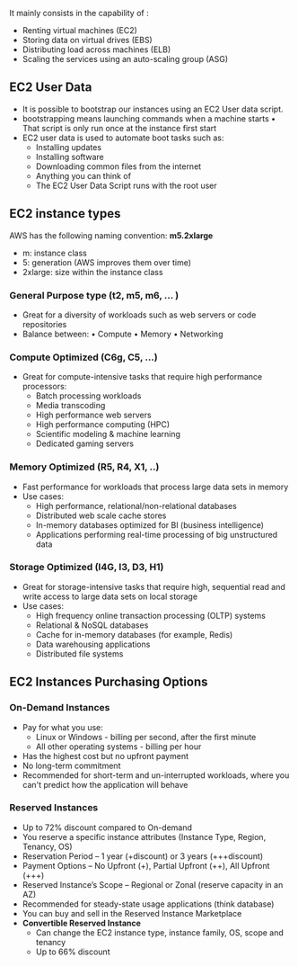 It mainly consists in the capability of : 
- Renting virtual machines (EC2) 
- Storing data on virtual drives (EBS) 
- Distributing load across machines (ELB) 
- Scaling the services using an auto-scaling group (ASG)


## EC2 User Data

- It is possible to bootstrap our instances using an EC2 User data script. 
- bootstrapping means launching commands when a machine starts • That script is only run once at the instance first start 
- EC2 user data is used to automate boot tasks such as: 
	- Installing updates 
	- Installing software 
	- Downloading common files from the internet 
	- Anything you can think of 
	- The EC2 User Data Script runs with the root user

## EC2 instance types

AWS has the following naming convention: **m5.2xlarge** 
- m: instance class 
- 5: generation (AWS improves them over time) 
- 2xlarge: size within the instance class

### General Purpose type (t2, m5, m6, ... )
 
- Great for a diversity of workloads such as web servers or code repositories 
- Balance between: • Compute • Memory • Networking

### Compute Optimized (C6g, C5, ...)
- Great for compute-intensive tasks that require high performance processors: 
	- Batch processing workloads 
	- Media transcoding 
	- High performance web servers 
	- High performance computing (HPC) 
	- Scientific modeling & machine learning 
	- Dedicated gaming servers

### Memory Optimized (R5, R4, X1, ..)
- Fast performance for workloads that process large data sets in memory 
- Use cases: 
	- High performance, relational/non-relational databases 
	- Distributed web scale cache stores 
	- In-memory databases optimized for BI (business intelligence) 
	- Applications performing real-time processing of big unstructured data

### Storage Optimized (I4G, I3, D3, H1)
- Great for storage-intensive tasks that require high, sequential read and write access to large data sets on local storage 
- Use cases: 
	- High frequency online transaction processing (OLTP) systems 
	- Relational & NoSQL databases 
	- Cache for in-memory databases (for example, Redis) 
	- Data warehousing applications 
	- Distributed file systems



## EC2 Instances Purchasing Options
### On-Demand Instances
- Pay for what you use: 
	- Linux or Windows - billing per second, after the first minute 
	- All other operating systems - billing per hour 
- Has the highest cost but no upfront payment 
- No long-term commitment 
- Recommended for short-term and un-interrupted workloads, where you can't predict how the application will behave

### Reserved Instances
- Up to 72% discount compared to On-demand 
- You reserve a specific instance attributes (Instance Type, Region, Tenancy, OS) 
- Reservation Period – 1 year (+discount) or 3 years (+++discount) 
- Payment Options – No Upfront (+), Partial Upfront (++), All Upfront (+++) 
- Reserved Instance’s Scope – Regional or Zonal (reserve capacity in an AZ) 
- Recommended for steady-state usage applications (think database) 
- You can buy and sell in the Reserved Instance Marketplace
- **Convertible Reserved Instance** 
	- Can change the EC2 instance type, instance family, OS, scope and tenancy 
	- Up to 66% discount